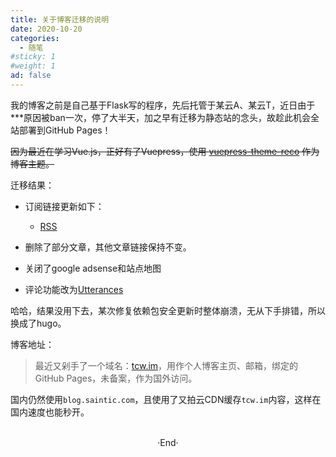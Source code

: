 ```yaml
---
title: 关于博客迁移的说明
date: 2020-10-20
categories:
  - 随笔
#sticky: 1
#weight: 1
ad: false
---
```


我的博客之前是自己基于Flask写的程序，先后托管于某云A、某云T，近日由于\*\*\*原因被ban一次，停了大半天，加之早有迁移为静态站的念头，故趁此机会全站部署到GitHub Pages！

~~因为最近在学习Vue.js，正好有了Vuepress，使用 [vuepress-theme-reco](https://vuepress-theme-reco.recoluan.com/) 作为博客主题。~~

迁移结果：

- 订阅链接更新如下：

  - [RSS](https://blog.saintic.com/rss.xml)

- 删除了部分文章，其他文章链接保持不变。

- 关闭了google adsense和站点地图

- 评论功能改为[Utterances](https://github.com/staugur/vuepress-plugin-utterances)

哈哈，结果没用下去，某次修复依赖包安全更新时整体崩溃，无从下手排错，所以换成了hugo。

博客地址：

> 最近又剁手了一个域名：[tcw.im](https://tcw.im)，用作个人博客主页、邮箱，绑定的GitHub Pages，未备案，作为国外访问。

国内仍然使用`blog.saintic.com`，且使用了又拍云CDN缓存`tcw.im`内容，这样在国内速度也能秒开。

<br>

<center>  ·End·  </center>
